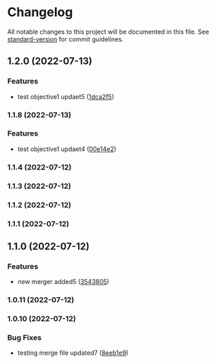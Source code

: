 # Changelog

All notable changes to this project will be documented in this file. See [standard-version](https://github.com/conventional-changelog/standard-version) for commit guidelines.

## 1.2.0 (2022-07-13)


### Features

* test objective1 updaet5 ([1dca2f5](https://github.com/azu/monorepo-release-changesets/commit/1dca2f5495c452b77a1c7ad890d5bafe5be38b37))

### 1.1.8 (2022-07-13)
### Features

* test objective1 updaet4 ([00e14e2](https://github.com/azu/monorepo-release-changesets/commit/00e14e27e28373db87f1d1a3a2686f78f466706f))

### 1.1.4 (2022-07-12)

### 1.1.3 (2022-07-12)

### 1.1.2 (2022-07-12)

### 1.1.1 (2022-07-12)

## 1.1.0 (2022-07-12)


### Features

* new merger added5 ([3543805](https://github.com/azu/monorepo-release-changesets/commit/35438052b7153902838fec6df8b9207fd22df52e))

### 1.0.11 (2022-07-12)

### 1.0.10 (2022-07-12)


### Bug Fixes

* testing merge file updated7 ([8eeb1e9](https://github.com/azu/monorepo-release-changesets/commit/8eeb1e99907ec1f1e97028f6d35df8bbb190c001))
